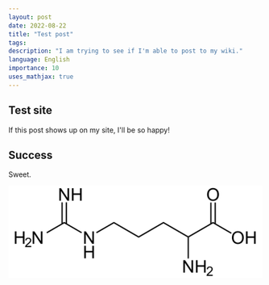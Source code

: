```yaml
---
layout: post
date: 2022-08-22
title: "Test post"
tags: 
description: "I am trying to see if I'm able to post to my wiki."
language: English
importance: 10
uses_mathjax: true
---
```


## Test site

If this post shows up on my site, I'll be so happy!

## Success

Sweet.

![](image/arginine.png)
